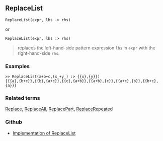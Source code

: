 ## ReplaceList

```
ReplaceList(expr, lhs -> rhs)
```

or

```
ReplaceList(expr, lhs :> rhs)
```

> replaces the left-hand-side pattern expression `lhs` in `expr` with the right-hand-side `rhs`.
 
### Examples

```
>> ReplaceList(a+b+c,(x_+y_) :> {{x},{y}})
{{{a},{b+c}},{{b},{a+c}},{{c},{a+b}},{{a+b},{c}},{{a+c},{b}},{{b+c},{a}}} 
```


### Related terms 
[Replace](Replace.md), [ReplaceAll](ReplaceAll.md), [ReplacePart](ReplacePart.md), [ReplaceRepeated](ReplaceRepeated.md)

### Github

* [Implementation of ReplaceList](https://github.com/axkr/symja_android_library/blob/master/symja_android_library/matheclipse-core/src/main/java/org/matheclipse/core/builtin/ListFunctions.java#L5877) 
